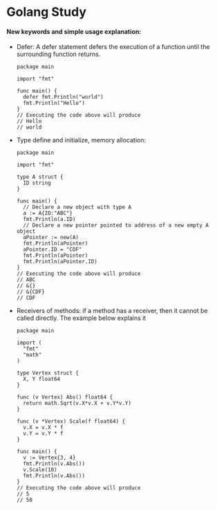 # Golang Study

#### New keywords and simple usage explanation:
* Defer: A defer statement defers the execution of a function until the surrounding function returns.
  ```
  package main

  import "fmt"

  func main() {
    defer fmt.Println("world")
    fmt.Println("Hello")
  }
  // Executing the code above will produce
  // Hello
  // world
  ```
* Type define and initialize, memory allocation: 
  ```
  package main

  import "fmt"

  type A struct {
    ID string
  }

  func main() {
    // Declare a new object with type A
    a := A{ID:"ABC"}
    fmt.Println(a.ID)
    // Declare a new pointer pointed to address of a new empty A object
    aPointer := new(A)
    fmt.Println(aPointer)
    aPointer.ID = "CDF"
    fmt.Println(aPointer)
    fmt.Println(aPointer.ID)
  }
  // Executing the code above will produce
  // ABC
  // &{}
  // &{CDF}
  // CDF
  ```
* Receivers of methods: if a method has a receiver, then it cannot be called directly. The example below explains it
  ```
  package main

  import (
    "fmt"
    "math"
  )

  type Vertex struct {
    X, Y float64
  }

  func (v Vertex) Abs() float64 {
    return math.Sqrt(v.X*v.X + v.Y*v.Y)
  }

  func (v *Vertex) Scale(f float64) {
    v.X = v.X * f
    v.Y = v.Y * f
  }

  func main() {
    v := Vertex{3, 4}
    fmt.Println(v.Abs())
    v.Scale(10)
    fmt.Println(v.Abs())
  }
  // Executing the code above will produce
  // 5
  // 50
  ```
